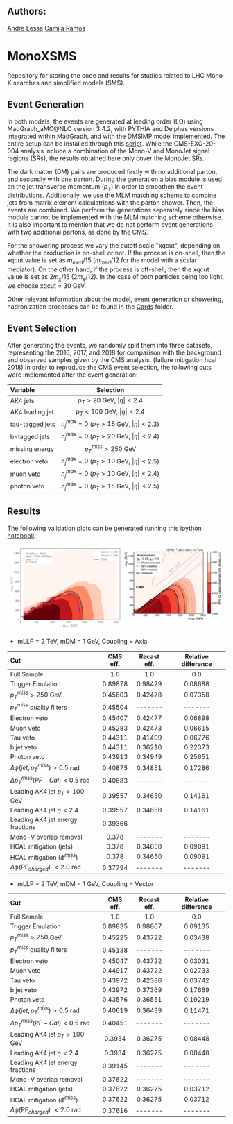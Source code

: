 ## Authors: ##
[Andre Lessa](mailto:andre.lessa@ufabc.edu.br)
[Camila Ramos](mailto:ramos.camila@ufabc.edu.br)

# MonoXSMS

Repository for storing the code and results for studies related to LHC Mono-X searches and simplified models (SMS).


## Event Generation ##

In both models, the events are generated at leading order (LO) using MadGraph_aMC@NLO version 3.4.2, with PYTHIA and Delphes versions integrated within MadGraph, and with the DMSIMP model implemented. The entire setup can be installed through this [script](../../installer.sh). While the CMS-EXO-20-004 analysis include a combination of the Mono-V and MonoJet signal regions (SRs), the results obtained here only cover the MonoJet SRs.

The dark matter (DM) pairs are produced firstly with no additional parton, and secondly with one parton. During the generation a bias module is used on the jet transverse momentum ($p_{T}$) in order to smoothen the event distributions. Additionally, we use the MLM matching scheme to combine jets from matrix element calculatrions with the parton shower. Then, the events are combined. We perform the generations separately since the bias module cannot be implemented with the MLM matching scheme otherwise. It is also important to mention that we do not perform event generations with two additional partons, as done by the CMS. 

For the showering process we vary the cutoff scale "xqcut", depending on whether the production is on-shell or not. If the process is on-shell, then the xqcut value is set as $m_{med}/15$ ($m_{med}/12$ for the model with a scalar mediator). On the other hand, if the process is off-shell, then the xqcut value is set as $2m_{\chi}/15$ ($2m_{\chi}/12$). In the case of both particles being too light, we choose xqcut = $30$ GeV.



Other relevant information about the model, event generation or showering, hadronization processes can be found in the [Cards](../../Cards/) folder.

## Event Selection ##

After generating the events, we randomly split them into three datasets, representing the 2016, 2017, and 2018 for comparison with the background and observed samples given by the CMS analysis. (failure mitigation hcal 2018).In order to reproduce the CMS event selection, the following cuts were implemented after the event generation:

| Variable 	  | 		Selection		|
| :------------- | :---------------------------------: |
|AK4 jets	| $p_{T} > 20$ GeV,  $\|\eta\| < 2.4$  |
|AK4 leading jet| $p_{T} < 100$ GeV, $\|\eta\| < 2.4$ |
|tau-tagged jets| $n_{j}^{max} = 0$ ($p_{T} > 18$ GeV, $\|\eta\| < 2.3$)  |
|b-tagged jets	| $n_{j}^{max} = 0$ ($p_{T} > 20$ GeV, $\|\eta\| < 2.4$)  |
|missing energy | $p_{T}^{miss} > 250$ GeV	    |
| electron veto | $n_{j}^{max} = 0$ ($p_{T} > 10$ GeV, $\|\eta\| < 2.5$)  |
| muon veto     | $n_{j}^{max} = 0$ ($p_{T} > 10$ GeV, $\|\eta\| < 2.4$)  |
| photon veto   | $n_{j}^{max} = 0$ ($p_{T} > 15$ GeV, $\|\eta\| < 2.5$)  |






## Results ##

The following validation plots can be generated running this [ipython notebook](../../notebooks/plotValidation-Axial.ipynb):


![Alt text](../../notebooks/cms-exo-20-004-axial-comp.png?raw=true "Exclusion curve")


 * mLLP = 2 TeV, mDM = 1 GeV, Coupling = Axial
 
  | 			Cut			 |  CMS eff.  |   Recast eff.   |   Relative difference   |
  | :------------------------------------------- | :--------: | :------------:  |   :-----------------:   |
  |		     Full Sample	         |     1.0    |       1.0       |	    0.0		  |
  | 		Trigger Emulation	         |   0.89878  |     0.98429	|	 0.08688 	  |
  | 	$p_{T}^{miss} > 250$ GeV		 |   0.45603  |	    0.42478	|	 0.07358	  |
  | 	$p_{T}^{miss}$ quality filters		 |   0.45504  |     -------     |	 -------	  |
  |     	Electron veto 		         |   0.45407  |	    0.42477	|	 0.06898	  |
  |		Muon veto			 |   0.45283  |	    0.42473	|	 0.06615	  |
  |     	Tau veto			 |   0.44311  |	    0.41499	|	 0.06776	  |
  |     	b jet veto			 |   0.44311  |	    0.36210	|        0.22373	  |
  |       	Photon veto			 |   0.43913  |	    0.34949	|	 0.25651	  |
  |  $\Delta \phi (jet, p_{T}^{miss}) > 0.5$ rad |   0.40875  |	    0.34851	|	 0.17286	  |
  |  $\Delta p_{T}^{miss} (PF-Cal) < 0.5$ rad	 |   0.40683  |	    -------	|	 -------	  |
  |     Leading AK4 jet  $p_{T} > 100$ GeV	 |   0.39557  |	    0.34650	|	 0.14161	  |
  |     Leading AK4 jet  $\eta < 2.4$		 |   0.39557  |	    0.34650	|	 0.14161	  |
  |     Leading AK4 jet  energy fractions	 |   0.39366  |	    -------	|	 -------	  |
  |     	Mono-V overlap removal		 |   0.378    |	    -------	|	 -------	  |
  |  	 HCAL mitigation (jets)			 |   0.378    |	    0.34650	|	 0.09091	  |
  |   	 HCAL mitigation ($\phi^{miss}$)	 |   0.378    |	    0.34650	|	 0.09091	  |
  |   $\Delta \phi$(PF$_{charged}$) $< 2.0$ rad  |   0.37794  |	    -------	|	 -------	  |
  
  * mLLP = 2 TeV, mDM = 1 GeV, Coupling = Vector
 
  | 			Cut			 |  CMS eff.  |   Recast eff.   |   Relative difference   |
  | :------------------------------------------- | :--------: | :------------:  |   :-----------------:   |
  |		     Full Sample	         |     1.0    |       1.0       |	    0.0		  |
  | 		Trigger Emulation	         |   0.89835  |     0.98867	|	 0.09135	  |
  | 	$p_{T}^{miss} > 250$ GeV		 |   0.45225  |	    0.43722	|	 0.03438	  |
  | 	$p_{T}^{miss}$ quality filters		 |   0.45138  |     -------     |	 -------	  |
  |     	Electron veto 		         |   0.45047  |	    0.43722	|	 0.03031	  |
  |		Muon veto			 |   0.44917  |	    0.43722	|	 0.02733	  | 
  |     	Tau veto			 |   0.43972  |	    0.42386	|	 0.03742	  |
  |     	b jet veto			 |   0.43972  |	    0.37369	|        0.17669	  |
  |       	Photon veto			 |   0.43576  |	    0.36551	|	 0.19219	  |
  |  $\Delta \phi (jet, p_{T}^{miss}) > 0.5$ rad |   0.40619  |	    0.36439	|	 0.11471	  |
  |  $\Delta p_{T}^{miss} (PF-Cal) < 0.5$ rad	 |   0.40451  |	    -------	|	 -------	  |
  |     Leading AK4 jet  $p_{T} > 100$ GeV	 |   0.3934   |	    0.36275	|	 0.08448	  |
  |     Leading AK4 jet  $\eta < 2.4$		 |   0.3934   |	    0.36275	|	 0.08448	  |
  |     Leading AK4 jet  energy fractions	 |   0.39145  |	    -------	|	 -------	  |
  |     	Mono-V overlap removal		 |   0.37622  |	    -------	|	 -------	  |
  |  	 HCAL mitigation (jets)			 |   0.37622  |	    0.36275	|	 0.03712	  |
  |   	 HCAL mitigation ($\phi^{miss}$)	 |   0.37622  |	    0.36275	|	 0.03712	  |
  |   $\Delta \phi$(PF$_{charged}$) $< 2.0$ rad  |   0.37616  |	    -------	|	 -------	  |
  
  
  
  
  
  
  
